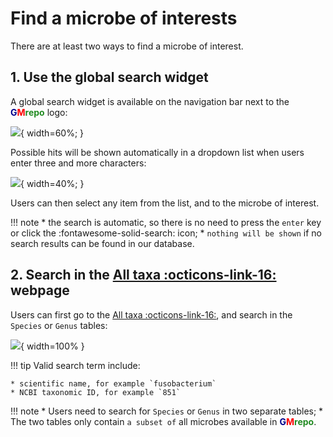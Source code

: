 # Find a microbe of interests

There are at least two ways to find a microbe of interest.

## 1. Use the global search widget

A global search widget is available on the navigation bar next to the <b><span style="color:darkblue">G</span><span style="color:red">M</span><span style="color:forestgreen">repo</span></b> logo:

![](images/finder/globalsearchwidget.png){ width=60%; }

Possible hits will be shown automatically in a dropdown list when users enter three and more characters:

![](images/finder/globalsearchtaxonfuso.png){ width=40%; }

Users can then select any item from the list, and to the microbe of interest. 

!!! note
    * the search is automatic, so there is no need to press the <code>enter</code> key or click the :fontawesome-solid-search: icon;
    * <code>nothing will be shown</code> if no search results can be found in our database.

## 2. Search in the [All taxa :octicons-link-16:](https://gmrepo.humangut.info/taxon) webpage

Users can first go to the [All taxa :octicons-link-16:](https://gmrepo.humangut.info/taxon), and search in the <code>Species</code> or <code>Genus</code> tables:

![](images/finder/findspecies.png){ width=100% }

!!! tip
    Valid search term include:

    * scientific name, for example `fusobacterium`
    * NCBI taxonomic ID, for example `851`

!!! note
    * Users need to search for `Species` or `Genus` in two separate tables;
    * The two tables only contain `a subset of` all microbes available in <b><span style="color:darkblue">G</span><span style="color:red">M</span><span style="color:forestgreen">repo</span></b>.